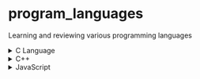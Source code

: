 # program_languages
Learning and reviewing various programming languages

<details>
  <summary>C Language</summary>

  1. [**모두의 코드** Study Record](https://github.com/JoonHyeok-hozy-Kim/program_languages/blob/main/C/modu/c_modu_note.md)
  2. [**learn-c.org** Study Record](https://github.com/JoonHyeok-hozy-Kim/program_languages/blob/main/C/learn-c/note.md)

</details>

<details>
  <summary>C++</summary>

  1. [**모두의 코드** Study Record](https://github.com/JoonHyeok-hozy-Kim/program_languages/blob/main/C%2B%2B/modu/00_C%2B%2B_main.md)

</details>

<details>
  <summary>JavaScript</summary>

  1. [**Learn-JS** Study Record](https://github.com/JoonHyeok-hozy-Kim/program_languages/blob/main/JavaScript/learn_js/note.md)
  2. [**Programiz** Study Record](https://github.com/JoonHyeok-hozy-Kim/program_languages/blob/main/JavaScript/programiz/note.md)

</details>